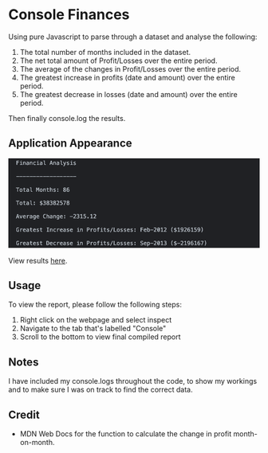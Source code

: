 # Console Finances

Using pure Javascript to parse through a dataset and analyse the following:
1. The total number of months included in the dataset.
2. The net total amount of Profit/Losses over the entire period.
3. The average of the changes in Profit/Losses over the entire period.
4. The greatest increase in profits (date and amount) over the entire period.
5. The greatest decrease in losses (date and amount) over the entire period.

Then finally console.log the results.

## Application Appearance

![Compiled Report](./images/financial-report.png)

View results [here](https://leannecodes.github.io/console-finances/).

## Usage

To view the report, please follow the following steps:
1. Right click on the webpage and select inspect
2. Navigate to the tab that's labelled "Console"
3. Scroll to the bottom to view final compiled report

## Notes
I have included my console.logs throughout the code, to show my workings and to make sure I was on track to find the correct data.

## Credit

- MDN Web Docs for the function to calculate the change in profit month-on-month.